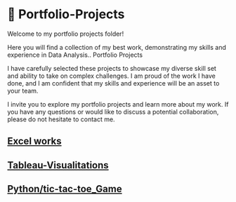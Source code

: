 # 💎 Portfolio-Projects
Welcome to my portfolio projects folder!

Here you will find a collection of my best work, demonstrating my skills and experience in Data Analysis..
Portfolio Projects

I have carefully selected these projects to showcase my diverse skill set and ability to take on complex challenges. I am proud of the work I have done, and I am confident that my skills and experience will be an asset to your team.

I invite you to explore my portfolio projects and learn more about my work. If you have any questions or would like to discuss a potential collaboration, please do not hesitate to contact me.

## [Excel works](https://github.com/PeJiR/Portfolio-Projects/tree/main/Excel%20Jobs) 
## [Tableau-Visualitations](https://github.com/PeJiR/Portfolio-Projects/tree/main/Tableau-Visualitations)
## [Python/tic-tac-toe_Game](https://github.com/PeJiR/Harvard-University-Certificates/tree/main/Professional%20Certificate%20in_Computer%20Science%20for%20Python%20Programming/CS50-s-Introduction-to-Programming-with-Python/Final%20Project)

